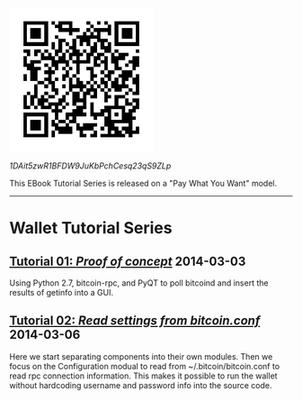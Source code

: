 ![1DAit5zwR1BFDW9JuKbPchCesq23qS9ZLp](./assets/images/1DAit5zwR1BFDW9JuKbPchCesq23qS9ZLp.png?raw=true)

*1DAit5zwR1BFDW9JuKbPchCesq23qS9ZLp*

This EBook Tutorial Series is released on a "Pay What You Want" model.

--------------------------------------------------------------------------------

# Wallet Tutorial Series

## [Tutorial 01: *Proof of concept*](./tutorial_01/) 2014-03-03

Using Python 2.7, bitcoin-rpc, and PyQT to poll bitcoind and insert the results of getinfo into a GUI.

## [Tutorial 02: *Read settings from bitcoin.conf*](./tutorial_02/) 2014-03-06

Here we start separating components into their own modules. 
Then we focus on the Configuration modual to read from ~/.bitcoin/bitcoin.conf to read rpc connection information. 
This makes it possible to run the wallet without hardcoding username and password info into the source code.
